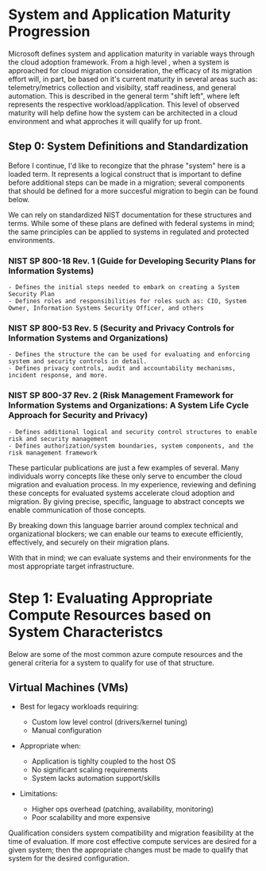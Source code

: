 # System and Application Maturity Progression

Microsoft defines system and application maturity in variable ways through the cloud adoption framework.
From a high level , when a system is approached for cloud migration consideration, the efficacy of its migration effort
will, in part, be based on it's current maturity in several areas such as: telemetry/metrics collection and visibilty, staff readiness, and general automation. This is described in the general term "shift left", where left represents the respective workload/application. This level of observed maturity will help define how the system can be architected in a cloud environment and what approches it will qualify for up front.


## Step 0: System Definitions and Standardization

Before I continue, I'd like to recongize that the phrase "system" here is a loaded term. It represents a logical construct that is important to define before additional steps can be made in a migration; several components that should be defined for a more succesful migration to begin can be found below.

We can rely on standardized NIST documentation for these structures and terms. While some of these plans are defined with federal systems in mind; the same principles can be applied to systems in regulated and protected environments.

### NIST SP 800-18 Rev. 1 (Guide for Developing Security Plans for Information Systems)
    - Defines the initial steps needed to embark on creating a System Security Plan
    - Defines roles and responsibilities for roles such as: CIO, System Owner, Information Systems Security Officer, and others

### NIST SP 800-53 Rev. 5 (Security and Privacy Controls for Information Systems and Organizations)
    - Defines the structure the can be used for evaluating and enforcing system and security controls in detail.
    - Defines privacy controls, audit and accountability mechanisms, incident response, and more.

### NIST SP 800-37 Rev. 2 (Risk Management Framework for Information Systems and Organizations: A System Life Cycle Approach for Security and Privacy)
    - Defines additional logical and security control structures to enable risk and security management
    - Defines authorization/system boundaries, system components, and the risk management framework

These particular publications are just a few examples of several. Many individuals worry concepts like these only serve to encumber the cloud migration and evaluation process. In my experience, reviewing and defining these concepts for evaluated systems accelerate cloud adoption and migration. By giving precise, specific, language to abstract concepts we enable communication of those concepts.

By breaking down this language barrier around complex technical and organizational blockers; we can enable our teams to execute efficiently, effectively, and securely on their migration plans.

With that in mind; we can evaluate systems and their environments for the most appropriate target infrastructure.


# Step 1: Evaluating Appropriate Compute Resources based on System Characteristcs

Below are some of the most common azure compute resources and the general criteria for a system to qualify for use of that structure. 


## Virtual Machines (VMs)

- Best for legacy workloads requiring:
  - Custom low level control (drivers/kernel tuning)
  - Manual configuration

- Appropriate when:
  - Application is tighlty coupled to the host OS
  - No significant scaling requirements
  - System lacks automation support/skills

- Limitations:
  - Higher ops overhead (patching, availability, monitoring)
  - Poor scalability and more expensive




Qualification considers system compatibility and migration feasibility at the time of evaluation. If more cost effective compute services are desired for a given system; then the appropriate changes must be made to qualify that system for the desired configuration.


